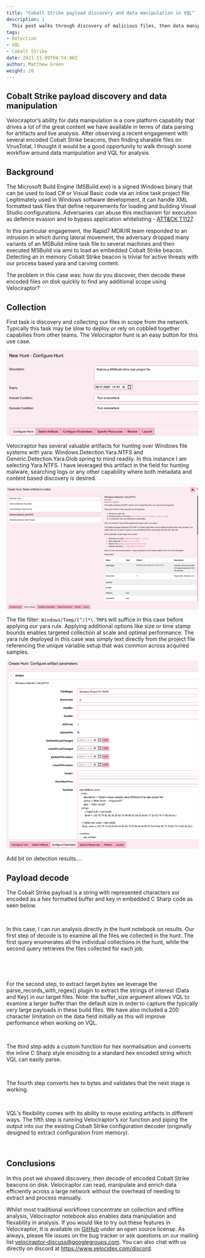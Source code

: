 ```yaml
---
title: "Cobalt Strike payload discovery and data manipulation in VQL"
description: |
  This post walks through discovery of malicious files, then data manipulation and decode in VQL.
tags:
- Detection
- VQL
- Cobalt Strike
date: 2021-11-09T04:54:00Z
author: Matthew Green
weight: 20
---
```


## Cobalt Strike payload discovery and data manipulation

Velociraptor’s ability for data manipulation is a core platform capability 
that drives a lot of the great content we have available in terms of data 
parsing for artifacts and live analysis. After observing a recent 
engagement with several encoded Cobalt Strike beacons, then finding 
sharable files on VirusTotal,  I thought it would be a good opportunity 
to walk through some workflow around data manipulation and VQL for 
analysis.


## Background

The Microsoft Build Engine (MSBuild.exe) is a signed Windows binary that 
can  be used to load C# or Visual Basic code via an inline task project 
file. Legitimately used in Windows software development, it can handle XML 
formatted task files that define requirements for loading and building 
Visual Studio configurations. Adversaries can abuse this mechanism for 
execution as defence evasion and to bypass application whitelisting - 
[ATT&CK T1127](https://attack.mitre.org/techniques/T1127/001/).

In this particular engagement, the Rapid7 MDR/IR team responded to an 
intrusion in which during lateral movement, the adversary dropped many 
variants of an MSBuild inline task file to several machines and then 
executed MSBuild via wmi to load an embedded Cobalt Strike beacon. 
Detecting an in memory Cobalt Strike beacon is trivial for active threats 
with our process based yara and carving content. 

The problem in this case was: how do you discover, then decode these encoded 
files on disk quickly to find any additional scope using Velociraptor?



## Collection

First task is discovery and collecting our files in scope from the network. 
Typically this task may be slow to deploy or rely on cobbled together 
capabilies from other teams. The Velociraptor hunt is an easy button for 
this use case.

![Velociraptor GUI > hunt > add hunt](01_new_hunt.png)

Velociraptor has several valuable artifacts for hunting over Windows file 
systems with yara: Windows.Detection.Yara.NTFS and Generic.Detection.Yara.Glob
spring to mind readily.  In this instance I am selecting Yara.NTFS. I have 
leveraged this artifact in the field for hunting malware, searching logs or 
any other capability where both metadata and content based discovery is desired.

![Select artifact > Windows.Detection.Yara.NTFS](02_find_artifact.png)

The file filter: `Windows/Temp/[^/]*\.TMP$` will suffice in this case before 
applying our yara rule. Applying additional options like size or time 
stamp bounds enables targeted collection at scale and optimal performance. 
The yara rule deployed in this case was simply text directly from the project 
file referencing the unique variable setup that was common across acquired samples.

![Windows.Detection.Yara.NTFS hunt configuration](03_configure_artifact.png)

Add bit on detection results....


## Payload decode
The Cobalt Strike payload is a string with represented characters xor encoded 
as a hex formatted buffer and key in embedded C Sharp code as seen below.

![]()

In this case, I can run analysis directly in the hunt notebook on results. Our 
first step of decode is to examine all the files we collected in the hunt. The 
first query enumerates all the individual collections in the hunt, while the 
second query retrieves the files collected for each job.

![]()

![]()

For the second step, to extract target bytes we leverage the parse_records_with_regex() 
plugin to extract the strings of interest (Data and Key) in our target files. 
Note: the buffer_size argument allows VQL to examine a larger buffer than the 
default size in order to capture the typically very large payloads in these build 
files. We have also included a 200 character limitation on the data field initially 
as this will improve performance when working on VQL.


![]()
![]()

The third step adds a custom function for hex normalisation and converts the inline 
C Sharp style encoding to a standard hex encoded string which VQL can easily parse.

![]()
![]()

The fourth step converts hex to bytes and validates that the next stage is working.

![]()
![]()

VQL's flexibility comes with its ability to reuse existing artifacts in different ways. 
The fifth step is running Velociraptor’s xor function and piping the output into our 
the existing Cobalt Strike configuration decoder (originally designed to extract 
configuration from memory). 

![]()
![]()


## Conclusions

In this post we showed discovery, then decode of encoded Cobalt Strike beacons on disk. 
Velociraptor can read, manipulate and enrich data efficiently across a large network 
without the overhead of needing to extract and process manually.

Whilst most traditional workflows concentrate on collection and offline analysis, 
Velociraptor notebook also enables data manipulation and flexability in analysis. 
If you would like to try out these features in Velociraptor, It is available on 
[GitHub](https://github.com/Velocidex/velociraptor) under an open source license. As 
always, please file issues on the bug tracker or ask questions on our mailing list 
velociraptor-discuss@googlegroups.com. You can also chat with us directly on discord 
at https://www.velocidex.com/discord.




